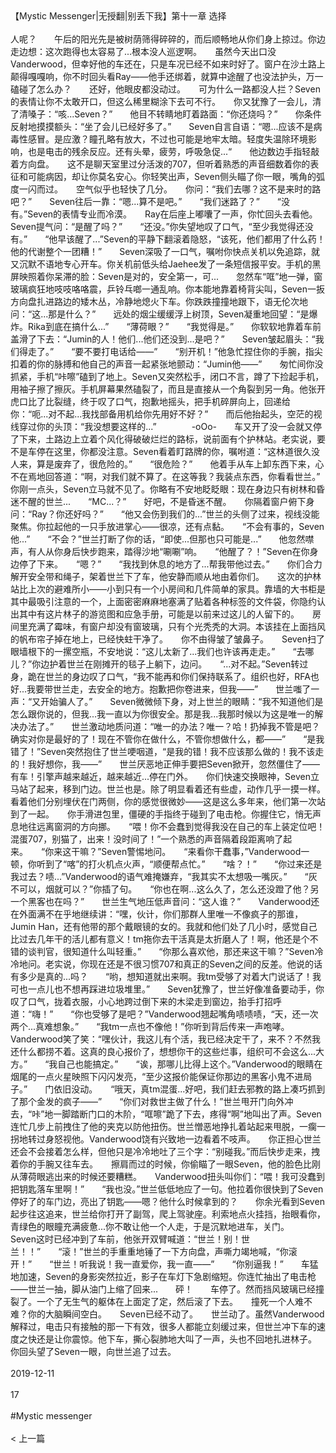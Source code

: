 <br/><br/>【Mystic Messenger|无授翻|别丢下我】第十一章 选择<br/><br/>人呢？　　午后的阳光先是被树荫筛得碎碎的，而后顺畅地从你们身上掠过。你边走边想：这次跑得也太容易了...根本没人巡逻啊。　　虽然今天出口没Vanderwood，但幸好他的车还在，只是车况已经不如来时好了。窗户在沙土路上颠得嘎嘎响，你不时回头看Ray——他手还绑着，就算中途醒了也没法护头，万一磕碰了怎么办？　　还好，他眼皮都没动过。　　可为什么一路都没人拦？Seven的表情让你不太敢开口，但这么稀里糊涂下去可不行。　　你又犹豫了一会儿，清了清嗓子：“咳...Seven？”　　他目不转睛地盯着路面：“你还烧吗？”　　你条件反射地摸摸额头：“坐了会儿已经好多了。”　　Seven自言自语：“嗯...应该不是病毒性感冒。是应激？瞳孔略有放大，不过也可能是地牢太暗。轻度失温除环境影响，也是电击的残余反应。还有头晕，疲劳，呼吸急促...“　　他边数边手指轻敲着方向盘。　　这不是聊天室里过分活泼的707，但听着熟悉的声音细数着你的表征和可能病因，却让你莫名安心。你轻笑出声，Seven侧头瞄了你一眼，嘴角的弧度一闪而过。　　空气似乎也轻快了几分。　　你问：“我们去哪？这不是来时的路吧？”　　Seven往后一靠：“嗯...算不是吧。”　　“我们迷路了？”　　“没有。”Seven的表情专业而冷漠。　　Ray在后座上嘟囔了一声，你忙回头去看他。Seven提气问：“是醒了吗？”　　“还没。”你失望地叹了口气，“至少我觉得还没有。”　　“他早该醒了...”Seven的平静下翻滚着隐怒，“该死，他们都用了什么药！他的代谢整个一团糟！”　　Seven深吸了一口气，嘱咐你快点关机以免追踪，就又沉默不语地专心开车。你关机前低头给Jaehee发了一条短信报平安。手机的黑屏映照着你呆滞的脸：Seven是对的，安全第一，可...　　忽然车“哐”地一弹，窗玻璃疯狂地吱吱咯咯震，乒铃乓啷一通乱响。你本能地靠着椅背尖叫，Seven一扳方向盘扎进路边的矮木丛，冷静地熄火下车。你跌跌撞撞地跟下，语无伦次地问：“这...那是什么？”　　远处的烟尘缓缓浮上树顶，Seven凝重地回望：“是爆炸。Rika到底在搞什么...”　　“薄荷眼？”　　“我觉得是。”　　你软软地靠着车前盖滑了下去：“Jumin的人！他们...他们还没到...是吧？”　　Seven皱起眉头：“我们得走了。”　　“要不要打电话给——”　　“别开机！”他急忙捏住你的手腕，指尖扣着的你的脉搏和他自己的声音一起紧张地颤动：“Jumin他——”　　匆忙间你没抓紧，手机“咔嚓”磕到了地上。Seven又突然松手，闭口不言，蹲了下捡起手机，用袖子擦了擦灰。手机屏幕果然磕裂了，而且是直接从一个角裂到另一角。他张开虎口比了比裂缝，终于叹了口气，抱歉地摇头，把手机碎屏向上，回递给你：“呃...对不起...我找部备用机给你先用好不好？”　　而后他抬起头，空茫的视线穿过你的头顶：“我没想要这样的...”　　　　-oOo-　　车又开了没一会就又停了下来，土路边上立着个风化得破破烂烂的路标，说前面有个护林站。老实说，要不是车停在这里，你都没注意。Seven看着盯路牌的你，嘱咐道：“这林道很久没人来，算是废弃了，很危险的。”　　“很危险？”　　他着手从车上卸东西下来，心不在焉地回答道：“啊，对我们就不算了。在这等我？我装点东西，你看看世兰。”　　你刚一点头，Seven立马就不见了。你略有不安地眨眨眼：现在身边只有树林和昏迷不醒的世兰...　　“MC...？”　　好吧，不是昏迷不醒。　　你隔着窗户俯下身问：“Ray？你还好吗？”　　“他又会伤到我们的...”世兰的头侧了过来，视线没能聚焦。你拉起他的一只手放进掌心——很凉，还有点黏。　　“不会有事的，Seven他...”　　“不会？”世兰打断了你的话，“即使...但那也只可能是...”　　他忽然噤声，有人从你身后快步跑来，踏得沙地“唰唰”响。　　“他醒了？！”Seven在你身边停了下来。　　“嗯？”　　“我找到休息的地方了...帮我带他过去。”　　你们合力解开安全带和绳子，架着世兰下了车，他安静而顺从地由着你们。　　这次的护林站比上次的避难所小——小到只有一个小房间和几件简单的家具。靠墙的大书柜是其中最吸引注意的一个，上面密密麻麻地塞满了贴着各种标签的文件袋，你隐约认出其中有这片林子的游览图和应急手册，可能是以前来过这儿的人留下的。　　房间里充满了霉味，有窗户却没有窗玻璃，只有个光秃秃的大洞。本该挂在上面挡风的帆布帘子掉在地上，已经快蛀干净了。　　你不由得皱了皱鼻子。　　Seven扫了眼墙根下的一摞空瓶，不安地说：“这儿太新了...我们也许该再走走。”　　“去哪儿？”你边护着世兰在刚摊开的毯子上躺下，边问。　　“...对不起。”Seven转过身，跪在世兰的身边叹了口气，“我不能再和你们保持联系了。组织也好，RFA也好...我要带世兰走，去安全的地方。抱歉把你卷进来，但我——”　　世兰嗤了一声：“又开始骗人了。”　　Seven微微倾下身，对上世兰的眼睛：“我不知道他们是怎么跟你说的，但我...我一直以为你很安全。那是我...我那时候以为这是唯一的解决办法了。”　　世兰激动地质问道：“唯一的办法？唯一？哈！扔掉我不管是吧？确实对你是最好的了！现在不管你在做什么，不管你想做什么，都——”　　“是我错了！”Seven突然抱住了世兰哽咽道，“是我的错！我不应该那么做的！我不该走的！我好想你，我——”　　世兰厌恶地正伸手要把Seven掀开，忽然僵住了——有车！引擎声越来越近，越来越近...停在门外。　　你们快速交换眼神，Seven立马站了起来，移到门边。世兰也是。除了明显看着还有些虚，动作几乎一摸一样。看着他们分别埋伏在门两侧，你的感觉很微妙——这是这么多年来，他们第一次站到了一起。　　你手滑进包里，僵硬的手指终于碰到了电击枪。你握住它，悄无声息地往远离窗洞的方向挪。　　“喂！你不会蠢到觉得我没在自己的车上装定位吧！混蛋707，别猫了，出来！没时间了！”一个熟悉的声音隔着段距离响了起来。　　“你来这干嘛？”Seven警惕地问。　　“来看你干蠢事，”Vanderwood一顿，你听到了“喀”的打火机点火声，“顺便帮点忙。”　　“啥？！”　　“你过来还是我过去？啧...”Vanderwood的语气难掩嫌弃，“我其实不太想吸一嘴灰。”　　“灰不可以，烟就可以？”你插了句。　　“你也在啊...这么久了，怎么还没蹬了他？另一个黑客也在吗？”　　世兰生气地压低声音问：“这人谁？”　　Vanderwood还在外面满不在乎地继续讲：“嘿，伙计，你们那群人里唯一不像疯子的那谁，Jumin Han，还有他带的那个戴眼镜的女的。我就和他们处了几小时，感觉自己比过去几年干的活儿都有意义！tm拖你去干活真是太折磨人了！啊，他还是个不错的谈判官，很知道什么叫轻重。”　　“你那么喜欢他，那还来这干嘛？”Seven冷冷地问。老实说，你现在还是不很习惯707和真正的Seven之间的反差。他说的话有多少是真的...吗？　　“哟，想知道就出来啊。我tm受够了对着大门说话了！我可也一点儿也不想再踩进垃圾堆里。”　　Seven犹豫了，世兰好像准备要动手，你叹了口气，拢着衣服，小心地跨过倒下来的木梁走到窗边，抬手打招呼道：“嗨！”　　“你也受够了是吧？”Vanderwood翘起嘴角啧啧啧，“天，还一次两个...真难想象。”　　“我tm一点也不像他！”你听到背后传来一声咆哮。Vanderwood笑了笑：“嘿伙计，我这儿有个活，我已经决定干了，来不？不然我还什么都捞不着。这真的良心报价了，想想你干的这些烂事，组织可不会这么...大方。”　　“我自己也能搞定。”　　“诶，那哪儿比得上这个。”Vanderwood的眼睛在烟尾的一点火星映照下闪闪发亮，“至少这报价能保证你那边的黑客小鬼不进局子。”　　门依旧没动。　　“哦天，真tm混蛋...好吧，我们赶去邪教的路上凑巧抓到了那个金发的疯子——”　　“你们对救世主做了什么！”世兰甩开门向外冲去，“咔”地一脚踏断门口的木阶，“哐嚓”跪了下去，疼得“啊”地叫出了声。Seven连忙几步上前拽住了他的夹克以防他扭伤。世兰憎恶地挣扎着站起来甩脱，一瘸一拐地转过身怒视他。Vanderwood饶有兴致地一边看着不吱声。　　你正担心世兰还会不会接着怎么样，但他只是冷冷地吐了三个字：“别碰我。”而后快步走来，拽着你的手腕又往车去。　　擦肩而过的时候，你偷瞄了一眼Seven，他的脸色比刚从薄荷眼逃出来的时候还要糟糕。　　Vanderwood扭头叫你们：“喂！我可没蠢到把钥匙落车里啊！”　　“我也没。”世兰低低地应了一句。他拉着你很快到了Seven停好了的车门边，亮出了钥匙——嗯？他什么时候拿到的？　　你余光看到Seven起步往这追来，世兰给你打开了副驾，爬上驾驶座。利索地点火挂挡，抬眼看你，青绿色的眼瞳充满疲惫...你不敢让他一个人走，于是沉默地进车，关门。　　Seven这时已经冲到了车前，他张开双臂喊道：“世兰！别！世兰！！”　　“滚！”世兰的手重重地锤了一下方向盘，声嘶力竭地喊，“你滚开！”　　“世兰！听我说！我一直爱你，我一直——”　　“你别逼我！”　　车猛地加速，Seven的身影突然拉近，影子在车灯下急剧缩短。你连忙抽出了电击枪——世兰一抽，脚从油门上缩了回来...　　砰！　　车停了。然而挡风玻璃已经撞裂了。一个了无生气的躯体在上面定了定，然后滚了下去。　　撞死一个人难不难？你的大脑瞬间空白。　　Seven已经不动了。　　世兰动了。虽然Vanderwood解释过，电击只有接触的那一下有效，很多人都能立刻缓过来，但世兰冲下车的速度之快还是让你震惊。他下车，撕心裂肺地大叫了一声，头也不回地扎进林子。　　你回头望了Seven一眼，向世兰追了过去。<br/><br/>2019-12-11<br/><br/>17<br/><br/>#Mystic messenger<br/><br/>< 上一篇<br/><br/>